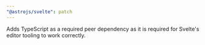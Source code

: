 ```yaml
---
"@astrojs/svelte": patch
---
```


Adds TypeScript as a required peer dependency as it is required for Svelte's editor tooling to work correctly.
